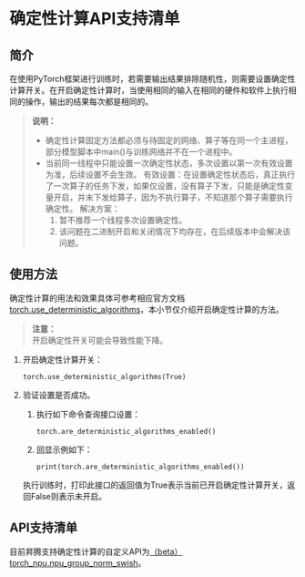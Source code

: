 # 确定性计算API支持清单

## 简介

在使用PyTorch框架进行训练时，若需要输出结果排除随机性，则需要设置确定性计算开关。在开启确定性计算时，当使用相同的输入在相同的硬件和软件上执行相同的操作，输出的结果每次都是相同的。

>**说明：**<br>
>- 确定性计算固定方法都必须与待固定的网络、算子等在同一个主进程，部分模型脚本中main()与训练网络并不在一个进程中。
>- 当前同一线程中只能设置一次确定性状态，多次设置以第一次有效设置为准，后续设置不会生效。
>    有效设置：在设置确定性状态后，真正执行了一次算子的任务下发，如果仅设置，没有算子下发，只能是确定性变量开启，并未下发给算子，因为不执行算子，不知道那个算子需要执行确定性。
>    解决方案：
>    1.  暂不推荐一个线程多次设置确定性。
>    2.  该问题在二进制开启和关闭情况下均存在，在后续版本中会解决该问题。

## 使用方法

确定性计算的用法和效果具体可参考相应官方文档[torch.use_deterministic_algorithms](https://pytorch.org/docs/stable/generated/torch.use_deterministic_algorithms.html#torch.use_deterministic_algorithms)，本小节仅介绍开启确定性计算的方法。

>**注意：**<br>
>开启确定性开关可能会导致性能下降。

1.  开启确定性计算开关：

    ```
    torch.use_deterministic_algorithms(True)
    ```

2.  验证设置是否成功。

    1.  执行如下命令查询接口设置：

        ```
        torch.are_deterministic_algorithms_enabled()
        ```

    2.  回显示例如下：

        ```
        print(torch.are_deterministic_algorithms_enabled())
        ```

    执行训练时，打印此接口的返回值为True表示当前已开启确定性计算开关，返回False则表示未开启。

## API支持清单

目前昇腾支持确定性计算的自定义API为[（beta）torch_npu.npu_group_norm_swish](（beta）torch_npu-npu_group_norm_swish.md)。


